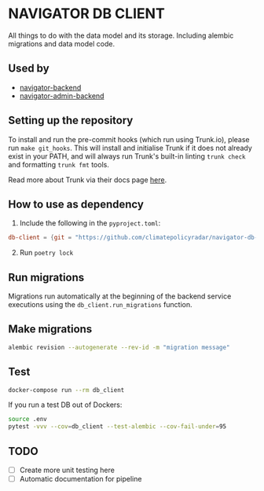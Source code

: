 # NAVIGATOR DB CLIENT

All things to do with the data model and its storage. Including alembic
migrations and data model code.

## Used by

- [navigator-backend](https://github.com/climatepolicyradar/navigator-backend)
- [navigator-admin-backend](https://github.com/climatepolicyradar/navigator-admin-backend)

## Setting up the repository

To install and run the pre-commit hooks (which run using Trunk.io), please run
`make git_hooks`. This will install and initialise Trunk if it does not already
exist in your PATH, and will always run Trunk's built-in linting `trunk check`
and formatting `trunk fmt` tools.

Read more about Trunk via their docs page [here](https://docs.trunk.io/).

## How to use as dependency

1. Include the following in the `pyproject.toml`:

```toml
db-client = {git = "https://github.com/climatepolicyradar/navigator-db-client.git", tag = {LATEST_TAG}}
```

2. Run `poetry lock`

## Run migrations

Migrations run automatically at the beginning of the backend service executions
using the `db_client.run_migrations` function.

## Make migrations

```bash
alembic revision --autogenerate --rev-id -m "migration message"
```

## Test

```bash
docker-compose run --rm db_client
```

If you run a test DB out of Dockers:

```bash
source .env
pytest -vvv --cov=db_client --test-alembic --cov-fail-under=95
```

## TODO

- [ ] Create more unit testing here
- [ ] Automatic documentation for pipeline
